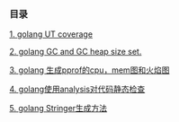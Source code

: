 ### 目录
[1. golang UT coverage](./part1.md#1-golang-ut-coverage)

[2. golang GC and GC heap size set.](./part1.md#2-golang-gc-and-gc-heap-size-set)

[3. golang 生成pprof的cpu，mem图和火焰图](./part1.md#3-golang-生成pprof的cpumem图和火焰图)

[4. golang使用analysis对代码静态检查](./part1.md#4-golang使用analysis对代码静态检查)

[5. golang Stringer生成方法](./part1.md#5-golang-Stringer生成方法)
<!--stackedit_data:
eyJoaXN0b3J5IjpbMjc1MzQ5Mjg1LDQzNDMxNDA1Ml19
-->